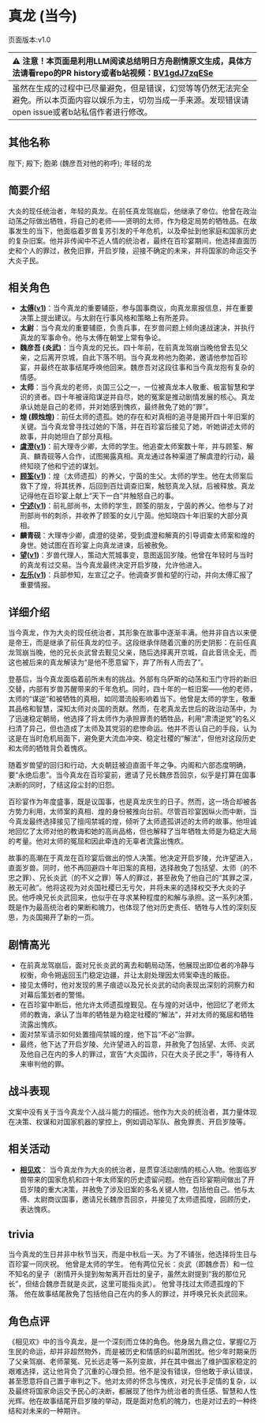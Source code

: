 # 真龙 (当今)
页面版本:v1.0
 

| :warning: 注意！本页面是利用LLM阅读总结明日方舟剧情原文生成，具体方法请看repo的PR history或者b站视频：[BV1gdJ7zqESe](https://www.bilibili.com/video/BV1gdJ7zqESe/)         |
|:----------------------------|
| 虽然在生成的过程中已尽量避免，但是错误，幻觉等等仍然无法完全避免。所以本页面内容以娱乐为主，切勿当成一手来源。发现错误请open issue或者b站私信作者进行修改。|



## 其他名称
陛下; 殿下; 胞弟 (魏彦吾对他的称呼); 年轻的龙
## 简要介绍
大炎的现任统治者，年轻的真龙。在前任真龙驾崩后，他继承了帝位。他曾在政治动荡之际做出牺牲，将自己的老师——贤明的太师，作为稳定局势的牺牲品。在故事发生的当下，他面临着岁兽复苏引发的千年危机，以及牵扯到他家庭和国家历史的复杂旧案。他并非传闻中不近人情的统治者，最终在百珍宴期间，他选择直面历史和个人的罪过，赦免旧罪，开启岁陵，迎接不确定的未来，并将国家的命运交予大炎子民。
## 相关角色
-   **[太傅](../char_v3/extended_char_tai_fu.md)([v1](extended_char_tai_fu.md))**：当今真龙的重要辅臣，参与国事商议，向真龙禀报信息，并在重要决策上提出建议。与太尉在行事风格和策略上有所差异。
-   **太尉**：当今真龙的重要辅臣，负责兵事，在岁兽问题上倾向速战速决，并执行真龙的军事命令。他与太傅在朝堂上常有争论。
-   **魏彦吾 (炎武)**：当今真龙的兄长。四十年前，在前真龙驾崩当晚他曾去见父亲，之后离开京城，自此下落不明。当今真龙称他为胞弟，邀请他参加百珍宴，并最终在故事结尾呼唤他回来。魏彦吾对这段往事和当今真龙抱有复杂的情感。
-   **太师**：当今真龙的老师，炎国三公之一，一位被真龙本人敬重、极富智慧和学识的贤者。四十年被诬陷谋逆并自尽，她的冤案是推动剧情发展的核心。真龙承认她是自己的老师，并对她感到愧疚，最终赦免了她的“罪”。
-   **煌 (顾烛煌)**：前任太师的遗孤。她的存在和对真相的追寻是揭开四十年旧案的关键。当今真龙曾寻找过她的下落，并在百珍宴后接见了她，听她讲述太师的故事，并向她坦白了部分真相。
-   **[虞澄](../char_v3/extended_char_yu_cheng.md)([v1](extended_char_yu_cheng.md))**：前大理寺少卿，太师的学生。他追查太师案数十年，并与顾筌、解真、麟青砚等人合作，试图揭露真相。真龙通过各种渠道了解虞澄的行动，最终知晓了他和宁述的谋划。
-   **[顾筌](../char_v3/extended_char_gu_quan.md)([v1](extended_char_gu_quan.md))**：煌（太师遗孤）的养父，宁茵的生父。太师的学生。他在太师案后救下了煌，将其抚养，后回到百灶调查旧案，触怒真龙入狱，后被释放。真龙记得他在百珍宴上献上“天下一白”并触怒自己的事。
-   **[宁述](../char_v3/extended_char_ning_shu.md)([v1](extended_char_ning_shu.md))**：前礼部尚书，太师的学生，顾筌的朋友，宁茵的养父。他参与了对刑部尚书的刺杀，并收养了顾筌的女儿宁茵。他知晓四十年旧案的大部分真相。
-   **麟青砚**：大理寺少卿，虞澄的徒弟，受到虞澄和解真的引导调查太师案和煌的身世。她试图在百珍宴上向真龙进谏，后被赦免。
-   **[望](../char_v3/extended_char_wang.md)([v1](extended_char_wang.md))**：岁兽代理人，策动大荒城事变，意图返回岁陵。他曾在年轻时与当时的真龙有过交易。当今真龙最终决定开启岁陵，允许他进入。
-   **[左乐](../char_v3/char_4121_zuole.md)([v1](char_4121_zuole.md))**：兵部参知，左宣辽之子。他调查岁兽和望的行动，并向太傅汇报了重要情报。
## 详细介绍
当今真龙，作为大炎的现任统治者，其形象在故事中逐渐丰满。他并非自古以来便是帝王，而是继承了前任真龙的位子。这段继承伴随着沉重的历史阴影：在前任真龙驾崩当晚，他的兄长炎武曾去觐见父亲，随后选择离开京城，自此音讯全无，而这也被后来的真龙解读为“是他不愿意留下，弃了所有人而去了”。

登基后，当今真龙面临着前所未有的挑战。外部有乌萨斯的动荡和玉门守将的新旧交替，内部有岁兽苏醒带来的千年危机。同时，四十年的一桩旧案——他的老师，太师的“谋逆”和被牺牲的真相，如同潜流般影响着当下。他曾是太师的学生，敬重其品格和智慧，深知太师对炎国的贡献。然而，在老真龙去世后的政治动荡中，为了迅速稳定朝局，他选择了将太师作为承担罪责的牺牲品，利用“肃清逆党”的名义扫清了异己，但也造成了太师及其党羽的悲惨命运。他并不否认自己的手段，认为这是在当时危机局面下，避免更大流血冲突、稳定社稷的“解法”，但他对这段历史和太师的牺牲背负着愧疚。

随着岁兽望的回归和行动，大炎朝廷被迫直面千年之争。内阁和六部态度明确，要“永绝后患”。当今真龙在百珍宴前，邀请了兄长魏彦吾回京，似乎是打算在国事决断的同时，了结这段尘封的旧怨。

百珍宴作为年度盛事，既是议国事，也是真龙庆生的日子。然而，这一场合却被各方势力利用，太师案的真相、煌的身份被推向台前。尽管百珍宴因纵火而中断，当今真龙最终选择接见了擅闯禁城的煌，倾听了太师遗孤讲述的太师的故事。他坦诚地回忆了太师对他的教诲和她的高尚品格，但也解释了当年牺牲太师是为稳定大局的考量。他对太师的冤屈和因此牵连的无辜者流露出愧疚。

故事的高潮在于真龙在百珍宴后做出的惊人决策。他决定开启岁陵，允许望进入，直面岁兽。同时，他不再回避四十年旧案的真相，选择赦免了包括望、太师（的不忠之罪）、兄长炎武（的不义之罪）等人的罪过，甚至赦免了他自己的“其罪之深，赦无可赦”。他将这视为对炎国社稷已无亏欠，并将未来的选择权交予大炎的子民。他呼唤兄长炎武回来，也似乎在寻求某种程度的和解与承担。这一系列决策，既是作为最高统治者的果断和魄力，也体现了他对历史责任、牺牲与人性的深刻反思，为炎国揭开了新的一页。
## 剧情高光
- 在前真龙驾崩后，面对兄长炎武的离去和朝局动荡，他展现出即位者的冷静与权衡，命令朔返回玉门稳定边疆，并让太尉处理因太师案牵连的叛臣。
- 接见太傅时，他对发现的黑子痕迹以及兄长炎武的动向表现出深刻的洞察力和对幕后策划者的警惕。
- 在百珍宴中断后，他允许太师遗孤煌觐见。在与煌的对话中，他回忆了老师太师的教诲，承认了当年的牺牲是为稳定社稷的“解法”，并对太师的冤屈和牺牲流露出愧疚。
- 面对禁军请示如何处置擅闯禁城的煌，他下旨“不必”治罪。
- 最终，他下达了开启岁陵、允许望进入的旨意，并赦免了包括望、太师、炎武及他自己在内的多人的罪过，宣告“大炎国祚，只在大炎子民之手”，等待有人来审判他的罪。
## 战斗表现
文案中没有关于当今真龙个人战斗能力的描述。他作为大炎的统治者，其力量体现在决策、权谋和对国家机器的掌控上，例如调动军队、赦免罪责、开启岁陵等。
## 相关活动
-   **[相见欢](../stories/act40side.md)**： 当今真龙作为大炎的统治者，是贯穿活动剧情的核心人物。他面临岁兽带来的国家危机和四十年太师案的历史遗留问题。他在百珍宴期间做出了开启岁陵的重大决策，并赦免了涉及旧案的多名关键人物，包括他自己。他与太傅、太尉商议国事，邀请兄长魏彦吾回京，并接见了太师遗孤煌，回顾历史，表达愧疚。
## trivia
当今真龙的生日并非中秋节当天，而是中秋后一天。为了不铺张，他选择将生日与百珍宴一同庆祝。
他曾是太师的学生。
他有两位兄长：炎武（即魏彦吾）和一位不知名的皇子（剧情开头提到匆匆离开百灶的皇子，虽然太尉提到“我的那位兄长”，但结合魏彦吾就是炎武，这里可能指炎武）。
他曾寻找过太师遗孤煌的下落。
他在故事结尾赦免了包括他自己在内的多人的罪过，并呼唤兄长炎武回来。
## 角色点评
《相见欢》中的当今真龙，是一个深刻而立体的角色。他身居九鼎之位，掌握亿万生民的命运，却并非超然物外，而是被历史和情感的纠葛所困扰。他少年时期亲历了父亲驾崩、老师蒙冤、兄长远走等一系列变故，并在其中做出了维护国家稳定的艰难选择，这让他背负了沉重的心理负担。他不是没有错误，但他敢于承认错误，甚至愿意将自己置于审判之下。他对太师的怀念与愧疚，对兄长手足情的复杂，以及最终将国家命运交予民心的决断，都展现了他作为统治者的责任感、智慧和人性光辉。他在故事结尾开启岁陵的举动，既是面对危机的魄力，也是对过去的一种终结和对未来的一种期许。